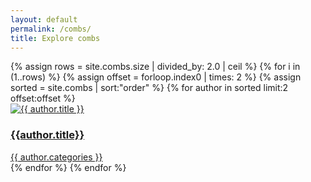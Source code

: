 ```yaml
---
layout: default
permalink: /combs/
title: Explore combs
---
```

<div class="container mb-3">
  <div class="row">
  {% assign rows = site.combs.size | divided_by: 2.0 | ceil %}
  {% for i in (1..rows) %}
  {% assign offset = forloop.index0 | times: 2 %}
  {% assign sorted = site.combs | sort:"order" %}
      {% for author in sorted limit:2 offset:offset %}
      <div class="col-md-4 mb-3">
        <div class="card h-100" >
          <a href="{{ author.url }}" class="stretched-link">
            <img class="img-fluid" src="{{author.preview}}" alt="{{ author.title }}" />
          </a>
          <div class="card-body">
            <h3 class="lead mt-2">
              <a href="{{ author.url }}" class="stretched-link">{{author.title}}</a>
            </h3>
            <a href="btn btn-info">{{ author.categories }}</a>
          </div>
        </div>
      </div>
      {% endfor %}
    {% endfor %}
  </div>
</div>
